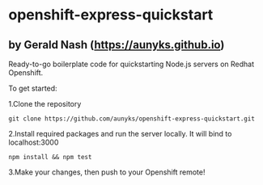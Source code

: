 # openshift-express-quickstart
## by Gerald Nash (https://aunyks.github.io)
Ready-to-go boilerplate code for quickstarting Node.js servers on Redhat Openshift.

To get started:

1.Clone the repository

``git clone https://github.com/aunyks/openshift-express-quickstart.git ``

2.Install required packages and run the server locally. It will bind to localhost:3000

`` npm install && npm test ``

3.Make your changes, then push to your Openshift remote!
